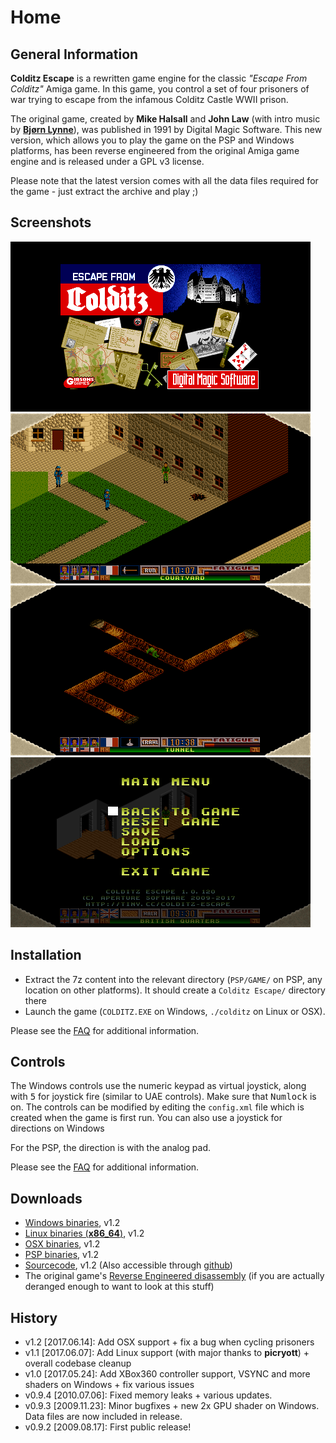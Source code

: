 Home
====

General Information
-------------------

__Colditz Escape__ is a rewritten game engine for the classic _"Escape From Colditz"_ Amiga game.
In this game, you control a set of four prisoners of war trying to escape from the infamous Colditz Castle WWII prison.

The original game, created by __Mike Halsall__ and __John Law__ (with intro music by [__Bjørn Lynne__](http://www.lynnemusic.com/)), was published in 1991 by Digital Magic Software.
This new version, which allows you to play the game on the PSP and Windows platforms, has been reverse engineered from the original Amiga game engine and is released under a GPL v3 license.

Please note that the latest version comes with all the data files required for the game - just extract the archive and play ;)

Screenshots
-----------

![Screenshot 1](pics/screenshot1.png) ![Screenshot 2](pics/screenshot2.png)
![Screenshot 3](pics/screenshot3.png) ![Screenshot 4](pics/screenshot4.png)

Installation
------------

 * Extract the 7z content into the relevant directory (`PSP/GAME/` on PSP, any location on other platforms). It should create a `Colditz Escape/` directory there
 * Launch the game (`COLDITZ.EXE` on Windows, `./colditz` on Linux or OSX).

Please see the [FAQ](FAQ.md) for additional information.

Controls
--------

The Windows controls use the numeric keypad as virtual joystick, along with <kbd>5</kbd> for joystick fire (similar to UAE controls). Make sure that <kbd>Numlock</kbd> is on.
The controls can be modified by editing the `config.xml` file which is created when the game is first run. You can also use a joystick for directions on Windows

For the PSP, the direction is with the analog pad.

Please see the [FAQ](FAQ.md) for additional information.

Downloads
---------

* [Windows binaries](https://github.com/aperture-software/colditz-escape/releases/download/v1.2/Colditz_Escape_Windows.7z "Colditz Escape (Windows).7z"), v1.2
* [Linux binaries (__x86_64__)](https://github.com/aperture-software/colditz-escape/releases/download/v1.2/Colditz_Escape_Linux.7z "Colditz Escape (Linux).7z"), v1.2
* [OSX binaries](https://github.com/aperture-software/colditz-escape/releases/download/v1.2/Colditz_Escape_OSX.7z "Colditz Escape (OSX).7z"), v1.2
* [PSP binaries](https://github.com/aperture-software/colditz-escape/releases/download/v1.2/Colditz_Escape_PSP.7z "Colditz Escape (PSP).7z"), v1.2
* [Sourcecode](https://github.com/aperture-software/colditz-escape/archive/v1.2.tar.gz), v1.2 (Also accessible through [github](https://github.com/aperture-software/colditz-escape))
* The original game's [Reverse Engineered disassembly](files/Reverse%20Engineering%20Analysis.7z) (if you are actually deranged enough to want to look at this stuff)

History
-------

* v1.2   [2017.06.14]: Add OSX support + fix a bug when cycling prisoners
* v1.1   [2017.06.07]: Add Linux support (with major thanks to __picryott__) + overall codebase cleanup
* v1.0   [2017.05.24]: Add XBox360 controller support, VSYNC and more shaders on Windows + fix various issues
* v0.9.4 [2010.07.06]: Fixed memory leaks + various updates.
* v0.9.3 [2009.11.23]: Minor bugfixes + new 2x GPU shader on Windows. Data files are now included in release.
* v0.9.2 [2009.08.17]: First public release!
